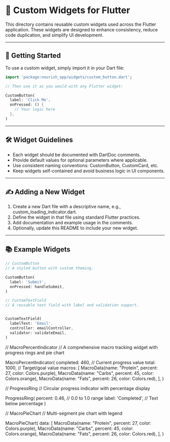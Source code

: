 # 🧩 Custom Widgets for Flutter

This directory contains reusable custom widgets used across the Flutter application. These widgets are designed to enhance consistency, reduce code duplication, and simplify UI development.

---

## 🚀 Getting Started

To use a custom widget, simply import it in your Dart file:  

```dart
import 'package:nourish_app/widgets/custom_button.dart';

// Then use it as you would with any Flutter widget:

CustomButton(
  label: 'Click Me',
  onPressed: () {
    // Your logic here
  },
)
```

---

## 🛠️ Widget Guidelines

- Each widget should be documented with DartDoc comments.
- Provide default values for optional parameters where applicable.
- Use consistent naming conventions: CustomButton, CustomCard, etc.
- Keep widgets self-contained and avoid business logic in UI components.



---

## ✍️ Adding a New Widget

1. Create a new Dart file with a descriptive name, e.g., custom_loading_indicator.dart.
2. Define the widget in that file using standard Flutter practices.
3. Add documentation and example usage in the comments.
4. Optionally, update this README to include your new widget.


---

## 📚 Example Widgets

```dart
// CustomButton
// A styled button with custom theming.

CustomButton(
  label: 'Submit',
  onPressed: handleSubmit,
)

// CustomTextField
// A reusable text field with label and validation support.


CustomTextField(
  labelText: 'Email',
  controller: emailController,
  validator: validateEmail,
)
```
// MacroPercentIndicator
// A comprehensive macro tracking widget with progress rings and pie chart

MacroPercentIndicator(
  completed: 460,  // Current progress value
  total: 1000,     // Target/goal value
  macros: [
    MacroData(name: "Protein", percent: 27, color: Colors.purple),
    MacroData(name: "Carbs", percent: 45, color: Colors.orange),
    MacroData(name: "Fats", percent: 26, color: Colors.red),
  ],
)

// ProgressRing
// Circular progress indicator with percentage display

ProgressRing(
  percent: 0.46,        // 0.0 to 1.0 range
  label: 'Completed',   // Text below percentage
)

// MacroPieChart
// Multi-segment pie chart with legend

MacroPieChart(
  data: [
    MacroData(name: "Protein", percent: 27, color: Colors.purple),
    MacroData(name: "Carbs", percent: 45, color: Colors.orange),
    MacroData(name: "Fats", percent: 26, color: Colors.red),
  ],
)
